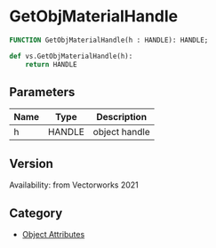 # GetObjMaterialHandle

```pascal
FUNCTION GetObjMaterialHandle(h : HANDLE): HANDLE;
```

```python
def vs.GetObjMaterialHandle(h):
    return HANDLE
```

## Parameters
|Name|Type|Description|
|---|---|---|
|h|HANDLE|object handle|

## Version
Availability: from Vectorworks 2021

## Category
* [Object Attributes](../Categories/Object%20Attributes.md)
